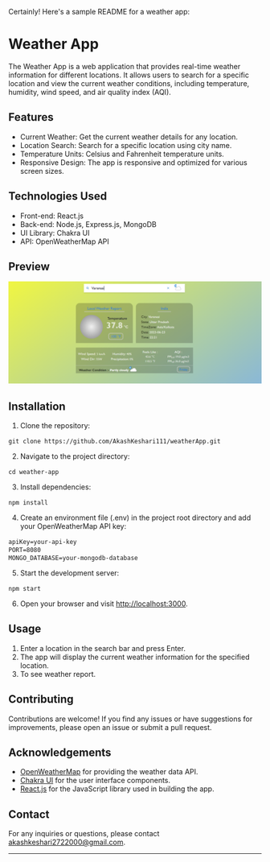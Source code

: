 Certainly! Here's a sample README for a weather app:

# Weather App

The Weather App is a web application that provides real-time weather information for different locations. It allows users to search for a specific location and view the current weather conditions, including temperature, humidity, wind speed, and air quality index (AQI).

## Features

- Current Weather: Get the current weather details for any location.
- Location Search: Search for a specific location using city name.
- Temperature Units: Celsius and Fahrenheit temperature units.
- Responsive Design: The app is responsive and optimized for various screen sizes.

## Technologies Used

- Front-end: React.js
- Back-end: Node.js, Express.js, MongoDB
- UI Library: Chakra UI
- API: OpenWeatherMap API

## Preview

![Weather App Preview](public/preview.PNG)

## Installation

1. Clone the repository:

```
git clone https://github.com/AkashKeshari111/weatherApp.git
```

2. Navigate to the project directory:

```
cd weather-app
```

3. Install dependencies:

```
npm install
```

4. Create an environment file (.env) in the project root directory and add your OpenWeatherMap API key:

```
apiKey=your-api-key
PORT=8080 
MONGO_DATABASE=your-mongodb-database
```

5. Start the development server:

```
npm start
```

6. Open your browser and visit [http://localhost:3000](http://localhost:3000).

## Usage

1. Enter a location in the search bar and press Enter.
2. The app will display the current weather information for the specified location.
3. To see weather report.

## Contributing

Contributions are welcome! If you find any issues or have suggestions for improvements, please open an issue or submit a pull request.


## Acknowledgements

- [OpenWeatherMap](https://openweathermap.org) for providing the weather data API.
- [Chakra UI](https://chakra-ui.com) for the user interface components.
- [React.js](https://reactjs.org) for the JavaScript library used in building the app.

## Contact

For any inquiries or questions, please contact [akashkeshari2722000@gmail.com](mailto:akashkeshari2722000@gmail.com).

---

